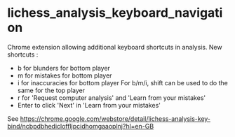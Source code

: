 # lichess_analysis_keyboard_navigation
Chrome extension allowing additional keyboard shortcuts in analysis.
New shortcuts :
- b for blunders for bottom player
- m for mistakes for bottom player
- i for inaccuracies for bottom player
For b/m/i, shift can be used to do the same for the top player
- r for 'Request computer analysis' and 'Learn from your mistakes'
- Enter to click 'Next' in 'Learn from your mistakes'

See https://chrome.google.com/webstore/detail/lichess-analysis-key-bind/ncbpdbhedicloffljpcidhomgaaoplnj?hl=en-GB

